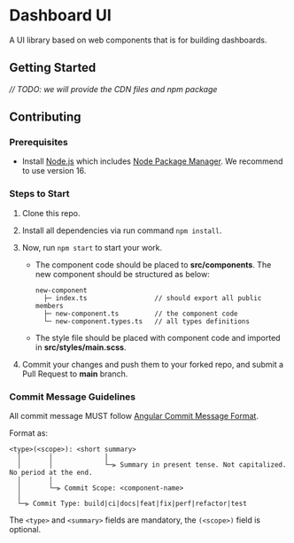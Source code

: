 # Dashboard UI

A UI library based on web components that is for building dashboards.

## Getting Started

*// TODO: we will provide the CDN files and npm package*

## Contributing

### Prerequisites

- Install [Node.js](https://nodejs.org/) which includes [Node Package Manager](https://docs.npmjs.com/getting-started). We recommend to use version 16.

### Steps to Start

1. Clone this repo.

1. Install all dependencies via run command `npm install`.

1. Now, run `npm start` to start your work.

    - The component code should be placed to **src/components**. The new component should be structured as below:

      ```
      new-component
        ├─ index.ts                 // should export all public members
        ├─ new-component.ts         // the component code
        └─ new-component.types.ts   // all types definitions
      ```

    - The style file should be placed with component code and imported in **src/styles/main.scss**.

1. Commit your changes and push them to your forked repo, and submit a Pull Request to **main** branch.

### Commit Message Guidelines

All commit message MUST follow [Angular Commit Message Format](https://github.com/angular/angular/blob/master/CONTRIBUTING.md#commit).

Format as:

```
<type>(<scope>): <short summary>
  │       │             │
  │       │             └─⫸ Summary in present tense. Not capitalized. No period at the end.
  │       │
  │       └─⫸ Commit Scope: <component-name>
  │
  └─⫸ Commit Type: build|ci|docs|feat|fix|perf|refactor|test
```

The `<type>` and `<summary>` fields are mandatory, the `(<scope>)` field is optional.

